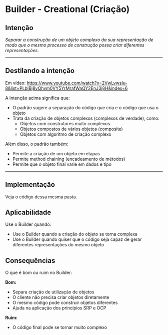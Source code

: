 # Builder - Creational (Criação)

## Intenção

*Separar a construção de um objeto complexo da sua representação de modo que o mesmo processo de construção possa criar diferentes representações.*

---

## Destilando a intenção

Em vídeo: https://www.youtube.com/watch?v=2VwLvwsIu-8&list=PLbIBj8vQhvm0VY5YrMrafWaQY2EnJ3j8H&index=6

A intenção acima significa que:

* O padrão sugere a separação do código que cria e o código que usa o objeto
* Trata da criação de objetos complexos (complexos de verdade), como:
  - Objetos com construtores muito complexos
  - Objetos compostos de vários objetos (composite)
  - Objetos com algoritmo de criação complexo

Além disso, o padrão também:

- Permite a criação de um objeto em etapas
- Permite method chaining (encadeamento de métodos)
- Permite que o objeto final varie em dados e tipo

---

## Implementação

Veja o código dessa mesma pasta.

## Aplicabilidade

Use o Builder quando:

- Use o Builder quando a criação do objeto se torna complexa
- Use o Builder quando quiser que o código seja capaz de gerar diferentes representações do mesmo objeto

## Consequências

O que é bom ou ruim no Builder:

**Bom:**
- Separa criação de utilização de objetos
- O cliente não precisa criar objetos diretamente
- O mesmo código pode construir objetos diferentes
- Ajuda na aplicação dos princípios SRP e OCP

**Ruim:**

- O código final pode se tornar muito complexo
